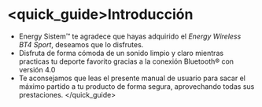 <quick_guide>Introducción
===========

* Energy Sistem™ te agradece que hayas adquirido el *Energy Wireless BT4 Sport*, deseamos que lo disfrutes.
* Disfruta de forma cómoda de un sonido limpio y claro mientras practicas tu deporte favorito gracias a la conexión Bluetooth® con versión 4.0
* Te aconsejamos que leas el presente manual de usuario para sacar el máximo partido a tu producto de forma segura, aprovechando todas sus prestaciones. 
</quick_guide>
